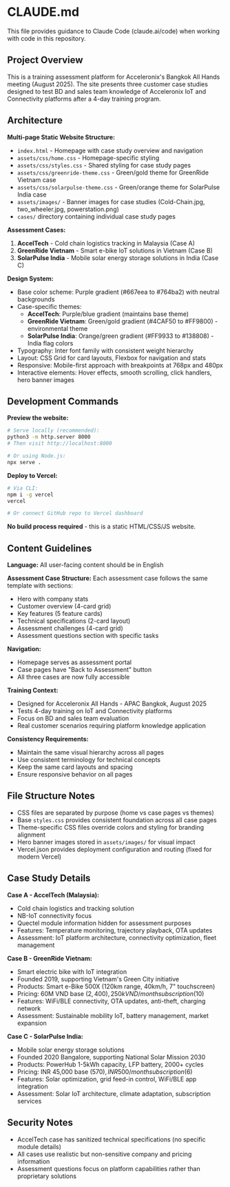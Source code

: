 # CLAUDE.md

This file provides guidance to Claude Code (claude.ai/code) when working with code in this repository.

## Project Overview

This is a training assessment platform for Acceleronix's Bangkok All Hands meeting (August 2025). The site presents three customer case studies designed to test BD and sales team knowledge of Acceleronix IoT and Connectivity platforms after a 4-day training program.

## Architecture

**Multi-page Static Website Structure:**
- `index.html` - Homepage with case study overview and navigation
- `assets/css/home.css` - Homepage-specific styling
- `assets/css/styles.css` - Shared styling for case study pages
- `assets/css/greenride-theme.css` - Green/gold theme for GreenRide Vietnam case
- `assets/css/solarpulse-theme.css` - Green/orange theme for SolarPulse India case
- `assets/images/` - Banner images for case studies (Cold-Chain.jpg, two_wheeler.jpg, powerstation.png)
- `cases/` directory containing individual case study pages

**Assessment Cases:**
1. **AccelTech** - Cold chain logistics tracking in Malaysia (Case A)
2. **GreenRide Vietnam** - Smart e-bike IoT solutions in Vietnam (Case B)  
3. **SolarPulse India** - Mobile solar energy storage solutions in India (Case C)

**Design System:**
- Base color scheme: Purple gradient (#667eea to #764ba2) with neutral backgrounds
- Case-specific themes:
  - **AccelTech**: Purple/blue gradient (maintains base theme)
  - **GreenRide Vietnam**: Green/gold gradient (#4CAF50 to #FF9800) - environmental theme
  - **SolarPulse India**: Orange/green gradient (#FF9933 to #138808) - India flag colors
- Typography: Inter font family with consistent weight hierarchy
- Layout: CSS Grid for card layouts, Flexbox for navigation and stats
- Responsive: Mobile-first approach with breakpoints at 768px and 480px
- Interactive elements: Hover effects, smooth scrolling, click handlers, hero banner images

## Development Commands

**Preview the website:**
```bash
# Serve locally (recommended):
python3 -m http.server 8000
# Then visit http://localhost:8000

# Or using Node.js:
npx serve .
```

**Deploy to Vercel:**
```bash
# Via CLI:
npm i -g vercel
vercel

# Or connect GitHub repo to Vercel dashboard
```

**No build process required** - this is a static HTML/CSS/JS website.

## Content Guidelines

**Language:** All user-facing content should be in English

**Assessment Case Structure:**
Each assessment case follows the same template with sections:
- Hero with company stats
- Customer overview (4-card grid)
- Key features (5 feature cards)
- Technical specifications (2-card layout)
- Assessment challenges (4-card grid)
- Assessment questions section with specific tasks

**Navigation:**
- Homepage serves as assessment portal
- Case pages have "Back to Assessment" button
- All three cases are now fully accessible

**Training Context:**
- Designed for Acceleronix All Hands - APAC Bangkok, August 2025
- Tests 4-day training on IoT and Connectivity platforms
- Focus on BD and sales team evaluation
- Real customer scenarios requiring platform knowledge application

**Consistency Requirements:**
- Maintain the same visual hierarchy across all pages
- Use consistent terminology for technical concepts
- Keep the same card layouts and spacing
- Ensure responsive behavior on all pages

## File Structure Notes

- CSS files are separated by purpose (home vs case pages vs themes)
- Base `styles.css` provides consistent foundation across all case pages
- Theme-specific CSS files override colors and styling for branding alignment
- Hero banner images stored in `assets/images/` for visual impact
- Vercel.json provides deployment configuration and routing (fixed for modern Vercel)

## Case Study Details

**Case A - AccelTech (Malaysia):**
- Cold chain logistics and tracking solution
- NB-IoT connectivity focus
- Quectel module information hidden for assessment purposes
- Features: Temperature monitoring, trajectory playback, OTA updates
- Assessment: IoT platform architecture, connectivity optimization, fleet management

**Case B - GreenRide Vietnam:**
- Smart electric bike with IoT integration
- Founded 2019, supporting Vietnam's Green City initiative
- Products: Smart e-Bike 500X (120km range, 40km/h, 7" touchscreen)
- Pricing: 60M VND base ($2,400), 250k VND/month subscription ($10)
- Features: WiFi/BLE connectivity, OTA updates, anti-theft, charging network
- Assessment: Sustainable mobility IoT, battery management, market expansion

**Case C - SolarPulse India:**
- Mobile solar energy storage solutions
- Founded 2020 Bangalore, supporting National Solar Mission 2030
- Products: PowerHub 1-5kWh capacity, LFP battery, 2000+ cycles
- Pricing: INR 45,000 base ($570), INR 500/month subscription ($6)
- Features: Solar optimization, grid feed-in control, WiFi/BLE app integration
- Assessment: Solar IoT architecture, climate adaptation, subscription services

## Security Notes

- AccelTech case has sanitized technical specifications (no specific module details)
- All cases use realistic but non-sensitive company and pricing information
- Assessment questions focus on platform capabilities rather than proprietary solutions